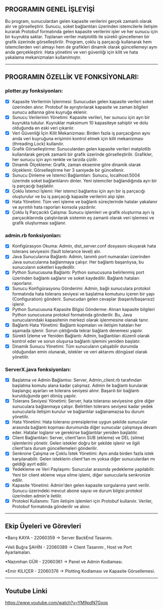 PROGRAMIN GENEL İŞLEYİŞİ
-----------------------------------------------------
Bu program, sunuculardan gelen kapasite verilerini gerçek zamanlı olarak alır ve görselleştirir. Sunucu, soket bağlantıları üzerinden istemcilerle iletişim kurarak Protobuf formatında gelen kapasite verilerini işler ve her sunucu için bir kuyrukta saklar. Toplanan veriler matplotlib ile sürekli güncellenen bir grafik üzerinde görselleştirilir. Program, çoklu iş parçacığı kullanarak hem istemcilerden veri almayı hem de grafikleri dinamik olarak güncellemeyi aynı anda gerçekleştirir. Hata yönetimi ve veri güvenliği için kilit ve hata yakalama mekanizmaları kullanılmıştır.

---------------------------------------------------------------

PROGRAMIN ÖZELLİK VE FONKSİYONLARI:
-----------------------------------------------------
### plotter.py fonksiyonları:

- [x] Kapasite Verilerinin İşlenmesi: Sunucudan gelen kapasite verileri soket üzerinden alınır. Protobuf ile ayrıştırılarak kapasite ve zaman bilgileri sunucu adlarına göre kuyruğa eklenir.
- [x] Sunucu Verilerinin Yönetimi: Kapasite verileri, her sunucu için ayrı bir kuyrukta tutulur. Kuyruklar maksimum 10 kapasiteye sahiptir ve dolu olduğunda en eski veri çıkarılır.
- [x] Veri Güvenliği İçin Kilit Mekanizması: Birden fazla iş parçacığının aynı anda veri kuyruğuna erişimini kontrol etmek için kilit mekanizması (threading.Lock) kullanılır.
- [x] Grafik Görselleştirme: Sunuculardan gelen kapasite verileri matplotlib kullanılarak gerçek zamanlı bir grafik üzerinde görselleştirilir.
Grafikler, her sunucu için ayrı renkte ve tarzda çizilir.
- [x] Dinamik Ölçekleme: Grafik, zaman eksenine göre dinamik olarak ölçeklenir. Görselleştirme her 3 saniyede bir güncellenir.
- [x] Sunucu Dinleme ve İstemci Bağlantıları: Sunucu, localhost:5004 üzerinde soket bağlantılarını dinler. Yeni istemciler bağlandığında ayrı bir iş parçacığı başlatılır.
- [x] Çoklu İstemci İşlemi: Her istemci bağlantısı için ayrı bir iş parçacığı oluşturulur ve bu iş parçacığı kapasite verilerini alıp işler.
- [x] Hata Yönetimi: Tüm veri işleme ve bağlantı süreçlerinde hatalar yakalanır ve ayrıntılı hata raporları konsola yazdırılır.
- [x] Çoklu İş Parçacıklı Çalışma: Sunucu işlemleri ve grafik oluşturma ayrı iş parçacıklarında çalıştırılarak sistemin eş zamanlı olarak veri işlemesi ve grafik oluşturması sağlanır.

### admin.rb fonksiyonları:

- [x] Konfigürasyon Okuma: Admin, dist_server.conf dosyasını okuyarak hata tolerans seviyesini (fault tolerance level) alır.
- [x] Java Sunucularına Bağlantı: Admin, tanımlı port numaraları üzerinden Java sunucularına bağlanmaya çalışır. Her bağlantı başarılıysa, bu sunucuların soketleri kaydedilir.
- [x] Python Sunucusuna Bağlantı: Python sunucusuna belirlenmiş port üzerinden bağlantı sağlanır ve soket kaydedilir. Bağlantı hataları raporlanır.
- [x] Sunucu Konfigürasyonu Gönderimi: Admin, bağlı sunuculara protokol formatında hata tolerans seviyesi ve başlatma komutunu içeren bir yapı (Configuration) gönderir.
Sunucudan gelen cevaplar (başarılı/başarısız) işlenir.
- [x] Python Sunucusuna Kapasite Bilgisi Gönderme: Alınan kapasite bilgileri Python sunucusuna protokol formatında gönderilir. Bu, Java sunucularındaki kapasitenin merkezi olarak işlenmesine olanak tanır.
- [x] Bağlantı Hata Yönetimi: Bağlantı kopmaları ve iletişim hataları her aşamada işlenir. Sorun çıktığında tekrar bağlantı denemesi yapılır.
- [x] Sürekli İzleme ve Yeniden Bağlantı: Admin, bağlantıları düzenli olarak kontrol eder ve sorun oluşursa bağlantı işlemini yeniden başlatır.
- [x] Dinamik Sunucu Yönetimi: Tüm sunucuların çalışabilir durumda olduğundan emin olunarak, istekler ve veri aktarımı döngüsel olarak yönetilir.

### ServerX.java fonksiyonları:

- [x] Başlatma ve Admin Bağlantısı: Server, Admin_client.rb tarafından başlatma komutu alana kadar çalışmaz. Admin ile bağlantı kurularak başlangıç ayarları ve tolerans seviyesi alınır. Başarılı bir bağlantı kurulduğunda geri dönüş yapılır.
- [x] Tolerans Seviyesi Yönetimi: Server, hata toleransı seviyesine göre diğer sunuculara bağlanmaya çalışır. Belirtilen tolerans seviyesi kadar yedek sunucularla iletişim kurulur ve bağlantılar sağlanamazsa bu durum yönetilir.
- [x] Hata Yönetimi: Hata toleransı prensiplerine uygun şekilde sunucular arasında bağlantı kopması durumunda diğer sunucular çalışmaya devam eder. Hatalar loglanır ve gerekirse bağlantılar yeniden başlatılır.
- [x] Client Bağlantıları: Server, client'ların SUB (ekleme) ve DEL (silme) işlemlerini yönetir. Gelen istekler doğru bir şekilde işlenir ve ilgili client'lara durum güncellemeleri gönderilir.
- [x] Senkrone Çalışma ve Çoklu İstek Yönetimi: Aynı anda birden fazla istek karşılanabilir. Gelen isteklerin client'tan mı yoksa diğer sunuculardan mı geldiği ayırt edilir.
- [x] Yedekleme ve Veri Paylaşımı: Sunucular arasında yedekleme yapılabilir. Yeni bir client ekleme veya silme işlemi, diğer sunucularla senkronize edilir.
- [x] Kapasite Yönetimi: Admin'den gelen kapasite sorgularına yanıt verilir. Sunucu üzerindeki mevcut abone sayısı ve durum bilgisi protokol üzerinden admin'e iletilir.
- [x] Protokol Kullanımı: Tüm iletişim işlemleri için Protobuf kullanılır. Veriler, Protobuf formatında gönderilir ve alınır.

---------------------------------------------------------------

Ekip Üyeleri ve Görevleri
--------------------------------
•Barış KAYA - 22060359 -> Server BackEnd Tasarımı.

•Veli Buğra ŞAHİN - 22060389 -> Client Tasarımı , Host ve Port Ayarlamaları.

•Nazımhan GÜR - 22060361 -> Panel ve Admin Kodlaması.

•Emir KILIÇER - 22060376 -> Plotting Kodlaması ve Kapasite Görsellemesi.

------------------------------------

Youtube Linki
-----------------------------
https://www.youtube.com/watch?v=YM9pdN7Gxqs

